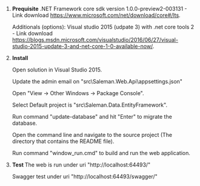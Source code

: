 1. <b>Prequisite</b>
    .NET Framework core sdk version 1.0.0-preview2-003131 - Link download https://www.microsoft.com/net/download/core#/lts.

    Additionals (options): Visual studio 2015 (udpate 3) with .net core tools 2 - Link download https://blogs.msdn.microsoft.com/visualstudio/2016/06/27/visual-studio-2015-update-3-and-net-core-1-0-available-now/.

2. <b>Install </b>

   Open solution in Visual Studio 2015.

   Update the admin email on "src\Saleman.Web.Api\appsettings.json"

   Open "View -> Other Windows -> Package Console".

   Select Default project is "src\Saleman.Data.EntityFramework".

   Run command "update-database" and hit "Enter" to migrate the database.

   Open the command line and navigate to the source project (The directory that contains the README file).

   Run command "window_run.cmd" to build and run the web application.

3. <b> Test </b>
    The web is run under uri "http://localhost:64493/" 

    Swagger test under uri "http://localhost:64493/swagger/"